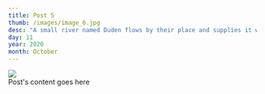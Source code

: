 ```yaml
---
title: Post 5
thumb: /images/image_6.jpg
desc: "A small river named Duden flows by their place and supplies it with the necessary regelialia."
day: 11
year: 2020
month: October
---
```


<img src="/images/image_5.jpg"> <br>
Post's content goes here